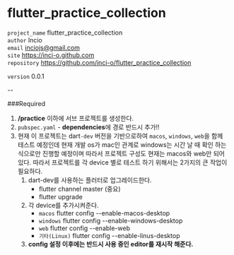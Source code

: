 # flutter_practice_collection


`project_name` flutter_practice_collection  
`author` Incio  
`email` inciojs@gmail.com  
`site` https://inci-o.github.com  
`repository` https://github.com/inci-o/flutter_practice_collection  

`version` 0.0.1
 
--
 
###Required
 
1. **/practice** 이하에 서브 프로젝트를 생성한다.
2. `pubspec.yaml` - **dependencies**에 경로 반드시 추가!!
3. 현재 이 프로젝트는 dart`-dev` 버전을 기반으로하여 `macos`, `windows`, `web`을 함께 테스트 예정인데 
현재 개발 os가 mac인 관계로 windows는 시간 날 때 확인 하는 식으로만 진행할 예정이며 따라서 프로젝트 구성도 현재는 macos와 web만 되어 있다.
따라서 프로젝트를 각 device 별로 테스트 하기 위해서는 2가지의 큰 작업이 필요하다.
    1. dart-dev를 사용하는 플러터로 업그레이드한다.
        - flutter channel master (중요)
        - flutter upgrade  
    2. 각 device를 추가시켜준다.
        - `macos` flutter config --enable-macos-desktop
        - `windows` flutter config --enable-windows-desktop
        - `web` flutter config --enable-web
        - `기타(Linux)` flutter config --enable-linus-desktop
    3. **config 설정 이후에는 반드시 사용 중인 editor를 재시작 해준다.**